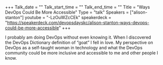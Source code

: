 +++
Talk_date = ""
Talk_start_time = ""
Talk_end_time = ""
Title = "Ways DevOps Could Be More Accessible"
Type = "talk"
Speakers = ["alison-stanton"]
youtube = "-LzOuWZcCEk"
speakerdeck = "https://speakerdeck.com/devopsdayskc/alison-stanton-ways-devops-could-be-more-accessible"
+++

I probably am doing DevOps without even knowing it. When I discovered the DevOps Dictionary definition of “goat” I fell in love. My perspective on DevOps as a self-taught woman in technology and what the DevOps community could be more inclusive and accessible to me and other people I know.
